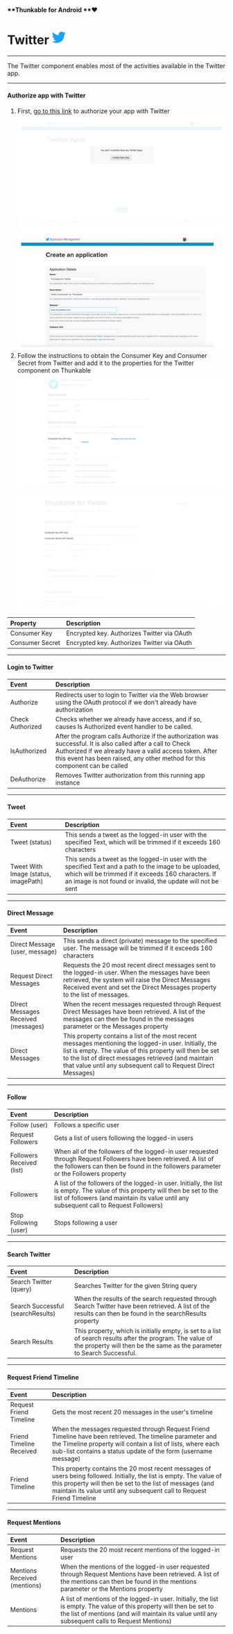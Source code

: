 #### **Thunkable for Android **❤

# Twitter ![](/assets/twitter-icon.png)

---

The Twitter component enables most of the activities available in the Twitter app.

---

#### Authorize app with Twitter

1. First, [go to this link](http://twitter.com/oauth_clients/new) to authorize your app with Twitter ![](/assets/twitter-fig-1.png)![](/assets/twitter-fig-2.png)
2. Follow the instructions to obtain the Consumer Key and Consumer Secret from Twitter and add it to the properties for the Twitter component on Thunkable ![](/assets/twitter-fig-3.png)![](/assets/twitter-fig-4.png)

| Property | Description |
| :--- | :--- |
| Consumer Key | Encrypted key. Authorizes Twitter via OAuth |
| Consumer Secret | Encrypted key. Authorizes Twitter via OAuth |

---

#### Login to Twitter

| Event | Description |
| :--- | :--- |
| Authorize | Redirects user to login to Twitter via the Web browser using the OAuth protocol if we don't already have authorization |
| Check Authorized  | Checks whether we already have access, and if so, causes Is Authorized event handler to be called. |
| IsAuthorized | After the program calls Authorize if the authorization was successful. It is also called after a call to Check Authorized if we already have a valid access token. After this event has been raised, any other method for this component can be called |
| DeAuthorize | Removes Twitter authorization from this running app instance |

---

#### **Tweet**

| Event | Description |
| :--- | :--- |
| Tweet \(status\)  | This sends a tweet as the logged-in user with the specified Text, which will be trimmed if it exceeds 160 characters |
| Tweet With Image \(status, imagePath\) | This sends a tweet as the logged-in user with the specified Text and a path to the image to be uploaded, which will be trimmed if it exceeds 160 characters. If an image is not found or invalid, the update will not be sent |

---

#### Direct Message

| Event | Description |
| :--- | :--- |
| Direct Message \(user, message\) | This sends a direct \(private\) message to the specified user. The message will be trimmed if it exceeds 160 characters |
| Request Direct Messages | Requests the 20 most recent direct messages sent to the logged-in user. When the messages have been retrieved, the system will raise the Direct Messages Received event and set the Direct Messages property to the list of messages. |
| DIrect Messages Received \(messages\) | When the recent messages requested through Request Direct Messages have been retrieved. A list of the messages can then be found in the messages parameter or the Messages property |
| Direct Messages | This property contains a list of the most recent messages mentioning the logged-in user. Initially, the list is empty. The value of this property will then be set to the list of direct messages retrieved \(and maintain that value until any subsequent call to Request Direct Messages\) |

---

#### Follow

| Event | Description |
| :--- | :--- |
| Follow \(user\) | Follows a specific user |
| Request Followers | Gets a list of users following the logged-in users |
| Followers Received \(list\) | When all of the followers of the logged-in user requested through Request Followers have been retrieved. A list of the followers can then be found in the followers parameter or the Followers property |
| Followers | A list of the followers of the logged-in user. Initially, the list is empty. The value of this property will then be set to the list of followers \(and maintain its value until any subsequent call to Request Followers\) |
| Stop Following \(user\) | Stops following a user |

---

#### Search Twitter

| Event | Description |
| :--- | :--- |
| Search Twitter \(query\) | Searches Twitter for the given String query |
| Search Successful \(searchResults\) | When the results of the search requested through Search Twitter have been retrieved. A list of the results can then be found in the searchResults property |
| Search Results  | This property, which is initially empty, is set to a list of search results after the program. The value of the property will then be the same as the parameter to Search Successful. |

---

#### Request Friend Timeline

| Event | Description |
| :--- | :--- |
| Request Friend Timeline | Gets the most recent 20 messages in the user's timeline |
| Friend Timeline Received | When the messages requested through Request Friend Timeline have been retrieved. The timeline parameter and the Timeline property will contain a list of lists, where each sub-list contains a status update of the form \(username message\) |
| Friend Timeline | This property contains the 20 most recent messages of users being followed. Initially, the list is empty. The value of this property will then be set to the list of messages \(and maintain its value until any subsequent call to Request Friend Timeline |

---

#### Request Mentions

| Event | Description |
| :--- | :--- |
| Request Mentions | Requests the 20 most recent mentions of the logged-in user |
| Mentions Received \(mentions\) | When the mentions of the logged-in user requested through Request Mentions have been retrieved. A list of the mentions can then be found in the mentions parameter or the Mentions property |
| Mentions |  A list of mentions of the logged-in user. Initially, the list is empty. The value of this property will then be set to the list of mentions \(and will maintain its value until any subsequent calls to Request Mentions\) |



